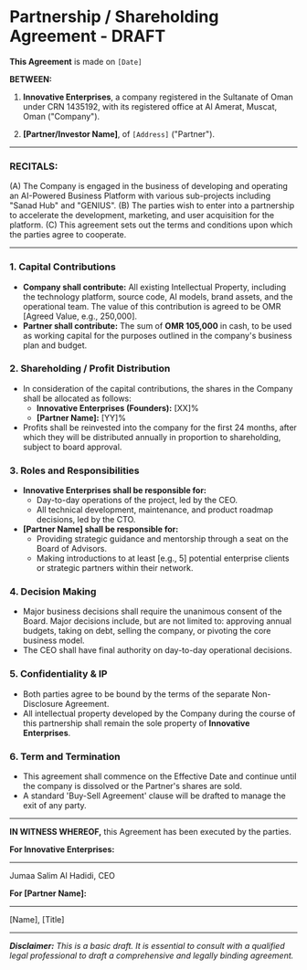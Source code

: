 # Partnership / Shareholding Agreement - DRAFT

**This Agreement** is made on `[Date]`

**BETWEEN:**

1.  **Innovative Enterprises**, a company registered in the Sultanate of Oman under CRN 1435192, with its registered office at Al Amerat, Muscat, Oman ("Company").

2.  **[Partner/Investor Name]**, of `[Address]` ("Partner").

---

### RECITALS:
(A) The Company is engaged in the business of developing and operating an AI-Powered Business Platform with various sub-projects including "Sanad Hub" and "GENIUS".
(B) The parties wish to enter into a partnership to accelerate the development, marketing, and user acquisition for the platform.
(C) This agreement sets out the terms and conditions upon which the parties agree to cooperate.

---

### 1. Capital Contributions
- **Company shall contribute:** All existing Intellectual Property, including the technology platform, source code, AI models, brand assets, and the operational team. The value of this contribution is agreed to be OMR [Agreed Value, e.g., 250,000].
- **Partner shall contribute:** The sum of **OMR 105,000** in cash, to be used as working capital for the purposes outlined in the company's business plan and budget.

### 2. Shareholding / Profit Distribution
- In consideration of the capital contributions, the shares in the Company shall be allocated as follows:
  - **Innovative Enterprises (Founders):** [XX]%
  - **[Partner Name]:** [YY]%
- Profits shall be reinvested into the company for the first 24 months, after which they will be distributed annually in proportion to shareholding, subject to board approval.

### 3. Roles and Responsibilities
- **Innovative Enterprises shall be responsible for:**
  - Day-to-day operations of the project, led by the CEO.
  - All technical development, maintenance, and product roadmap decisions, led by the CTO.
- **[Partner Name] shall be responsible for:**
  - Providing strategic guidance and mentorship through a seat on the Board of Advisors.
  - Making introductions to at least [e.g., 5] potential enterprise clients or strategic partners within their network.

### 4. Decision Making
- Major business decisions shall require the unanimous consent of the Board. Major decisions include, but are not limited to: approving annual budgets, taking on debt, selling the company, or pivoting the core business model.
- The CEO shall have final authority on day-to-day operational decisions.

### 5. Confidentiality & IP
- Both parties agree to be bound by the terms of the separate Non-Disclosure Agreement.
- All intellectual property developed by the Company during the course of this partnership shall remain the sole property of **Innovative Enterprises**.

### 6. Term and Termination
- This agreement shall commence on the Effective Date and continue until the company is dissolved or the Partner's shares are sold.
- A standard 'Buy-Sell Agreement' clause will be drafted to manage the exit of any party.

---

**IN WITNESS WHEREOF,** this Agreement has been executed by the parties.

**For Innovative Enterprises:**
_________________________
Jumaa Salim Al Hadidi, CEO

**For [Partner Name]:**
_________________________
[Name], [Title]

---
***Disclaimer:** This is a basic draft. It is essential to consult with a qualified legal professional to draft a comprehensive and legally binding agreement.*
